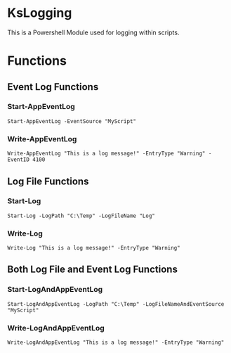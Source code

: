 # KsLogging
This is a Powershell Module used for logging within scripts.

# Functions
## Event Log Functions
### Start-AppEventLog
```
Start-AppEventLog -EventSource "MyScript"
```
### Write-AppEventLog
```
Write-AppEventLog "This is a log message!" -EntryType "Warning" -EventID 4100
```
## Log File Functions
### Start-Log
```
Start-Log -LogPath "C:\Temp" -LogFileName "Log"
```
### Write-Log
```
Write-Log "This is a log message!" -EntryType "Warning"
```
## Both Log File and Event Log Functions
### Start-LogAndAppEventLog
```
Start-LogAndAppEventLog -LogPath "C:\Temp" -LogFileNameAndEventSource "MyScript"
```
### Write-LogAndAppEventLog
```
Write-LogAndAppEventLog "This is a log message!" -EntryType "Warning"
```
